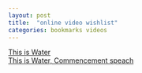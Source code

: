 ```yaml
---
layout: post
title:  "online video wishlist"
categories: bookmarks videos
---
```


[This is Water](https://www.youtube.com/watch?v=DKYJVV7HuZw)  
[This is Water, Commencement speach](https://www.youtube.com/watch?v=8CrOL-ydFMI)  
